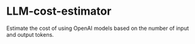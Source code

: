 # LLM-cost-estimator
Estimate the cost of using OpenAI models based on the number of input and output tokens.
